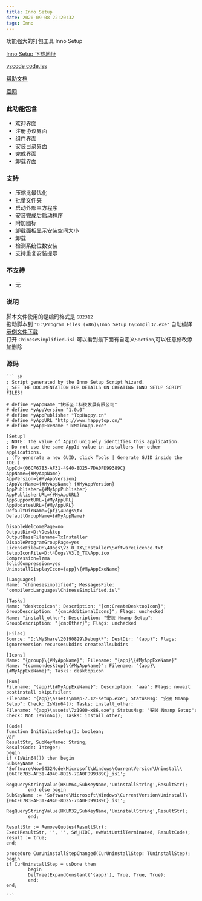 ```yaml
---
title: Inno Setup
date: 2020-09-08 22:20:32
tags: Inno
---
```


功能强大的打包工具 Inno Setup

[Inno Setup 下载地址](https://jrsoftware.org/isdl.php)

[vscode code.iss](https://github.com/Microsoft/vscode/blob/master/build/win32/code.iss)

[帮助文档](https://jrsoftware.org/ishelp/index.php)

[官网](https://jrsoftware.org/isinfo.php)

### 此功能包含

- 欢迎界面
- 注册协议界面
- 组件界面
- 安装目录界面
- 完成界面
- 卸载界面

### 支持

- 压缩比最优化
- 批量文件夹
- 启动外部三方程序
- 安装完成后启动程序
- 附加图标
- 卸载面板显示安装空间大小
- 卸载
- 检测系统位数安装
- 支持重复安装提示

### 不支持

- 无

### 说明

脚本文件使用的是编码格式是 `GB2312`  
拖动脚本到 `"D:\Program Files (x86)\Inno Setup 6\Compil32.exe"` 自动编译  
[示例文件下载](../../../assets/posts/inno_setup.iss)  
打开 `ChineseSimplified.isl` 可以看到最下面有自定义`Section`,可以任意修改添加删除

### 源码

	``` sh
	; Script generated by the Inno Setup Script Wizard.
	; SEE THE DOCUMENTATION FOR DETAILS ON CREATING INNO SETUP SCRIPT FILES!
	
	# define MyAppName "快乐至上科技发展有限公司"
	# define MyAppVersion "1.0.0"
	# define MyAppPublisher "TopHappy.cn"
	# define MyAppURL "http://www.happytop.cn/"
	# define MyAppExeName "TxMainApp.exe"
	
	[Setup]
	; NOTE: The value of AppId uniquely identifies this application.
	; Do not use the same AppId value in installers for other applications.
	; (To generate a new GUID, click Tools | Generate GUID inside the IDE.)
	AppId={06CF67B3-AF31-4940-8D25-7DA0FD99389C}
	AppName={#MyAppName}
	AppVersion={#MyAppVersion}
	;AppVerName={#MyAppName} {#MyAppVersion}
	AppPublisher={#MyAppPublisher}
	AppPublisherURL={#MyAppURL}
	AppSupportURL={#MyAppURL}
	AppUpdatesURL={#MyAppURL}
	DefaultDirName={pf}\4Dogs\tx
	DefaultGroupName={#MyAppName}

	DisableWelcomePage=no
	OutputDir=D:\Desktop
	OutputBaseFilename=TxInstaller
	DisableProgramGroupPage=yes
	LicenseFile=D:\4Dogs\V3.0_TX\Installer\SoftwareLicence.txt
	SetupIconFile=D:\4Dogs\V3.0_TX\App.ico
	Compression=lzma
	SolidCompression=yes
	UninstallDisplayIcon={app}\{#MyAppExeName}

	[Languages]
	Name: "chinesesimplified"; MessagesFile: "compiler:Languages\ChineseSimplified.isl"

	[Tasks]
	Name: "desktopicon"; Description: "{cm:CreateDesktopIcon}"; GroupDescription: "{cm:AdditionalIcons}"; Flags: unchecked
	Name: "install_other"; Description: "安装 Nmanp Setup"; GroupDescription: "{cm:Other}"; Flags: unchecked

	[Files]
	Source: "D:\MyShare\20190829\Debug\*"; DestDir: "{app}"; Flags: ignoreversion recursesubdirs createallsubdirs

	[Icons]
	Name: "{group}\{#MyAppName}"; Filename: "{app}\{#MyAppExeName}"
	Name: "{commondesktop}\{#MyAppName}"; Filename: "{app}\{#MyAppExeName}"; Tasks: desktopicon

	[Run]
	Filename: "{app}\{#MyAppExeName}"; Description: "aaa"; Flags: nowait postinstall skipifsilent
	Filename: "{app}\assets\nmap-7.12-setup.exe"; StatusMsg: "安装 Nmanp Setup"; Check: IsWin64(); Tasks: install_other;
	Filename: "{app}\assets\7z1900-x86.exe"; StatusMsg: "安装 Nmanp Setup"; Check: Not IsWin64(); Tasks: install_other;

	[Code]
	function InitializeSetup(): boolean;
	var
	ResultStr, SubKeyName: String;
	ResultCode: Integer;
	begin
	if (IsWin64()) then begin
	SubKeyName := 'Software\Wow6432Node\Microsoft\Windows\CurrentVersion\Uninstall\{06CF67B3-AF31-4940-8D25-7DA0FD99389C}_is1';
			RegQueryStringValue(HKLM64,SubKeyName,'UninstallString',ResultStr);
			end else begin
	SubKeyName := 'Software\Microsoft\Windows\CurrentVersion\Uninstall\{06CF67B3-AF31-4940-8D25-7DA0FD99389C}_is1';
			RegQueryStringValue(HKLM32,SubKeyName,'UninstallString',ResultStr);
			end;

	ResultStr := RemoveQuotes(ResultStr);
	Exec(ResultStr, '', '', SW_HIDE, ewWaitUntilTerminated, ResultCode);
	result := true;
	end;

	procedure CurUninstallStepChanged(CurUninstallStep: TUninstallStep);
	begin
	if CurUninstallStep = usDone then
			begin
			DelTree(ExpandConstant('{app}'), True, True, True);
			end;
	end;

	```
